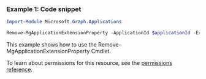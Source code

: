 ### Example 1: Code snippet

```powershell
Import-Module Microsoft.Graph.Applications

Remove-MgApplicationExtensionProperty -ApplicationId $applicationId -ExtensionPropertyId $extensionPropertyId
```
This example shows how to use the Remove-MgApplicationExtensionProperty Cmdlet.

To learn about permissions for this resource, see the [permissions reference](/graph/permissions-reference).

